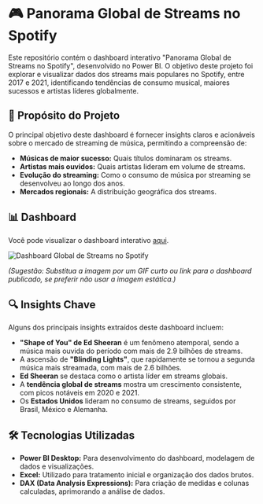 <h1 id="-panorama-global-de-streams-no-spotify-">🎮 Panorama Global de Streams no Spotify</h1>
<p>Este repositório contém o dashboard interativo &quot;Panorama Global de Streams no Spotify&quot;, desenvolvido no Power BI. O objetivo deste projeto foi explorar e visualizar dados dos streams mais populares no Spotify, entre 2017 e 2021, identificando tendências de consumo musical, maiores sucessos e artistas líderes globalmente.</p>
<h2 id="-prop%C3%B3sito-do-projeto-">🚀 Propósito do Projeto</h2>
<p>O principal objetivo deste dashboard é fornecer insights claros e acionáveis sobre o mercado de streaming de música, permitindo a compreensão de:</p>
<ul>
<li><strong>Músicas de maior sucesso:</strong> Quais títulos dominaram os streams.</li>
<li><strong>Artistas mais ouvidos:</strong> Quais artistas lideram em volume de streams.</li>
<li><strong>Evolução do streaming:</strong> Como o consumo de música por streaming se desenvolveu ao longo dos anos.</li>
<li><strong>Mercados regionais:</strong> A distribuição geográfica dos streams.</li>
</ul>
<h2 id="-dashboard-">📊 Dashboard</h2>
<p>Você pode visualizar o dashboard interativo <a href="COLE_O_LINK_DO_SEU_DASHBOARD_AQUI">aqui</a>.</p>
<p><img src="https://github.com/SEU_USUARIO/SEU_REPOSITORIO/blob/main/caminho/para/sua/imagem_dashboard_spotify.jpg?raw=true" alt="Dashboard Global de Streams no Spotify"></p>
<p><em>(Sugestão: Substitua a imagem por um GIF curto ou link para o dashboard publicado, se preferir não usar a imagem estática.)</em></p>
<h2 id="-insights-chave-">🔍 Insights Chave</h2>
<p>Alguns dos principais insights extraídos deste dashboard incluem:</p>
<ul>
<li><strong>&quot;Shape of You&quot; de Ed Sheeran</strong> é um fenômeno atemporal, sendo a música mais ouvida do período com mais de 2.9 bilhões de streams.</li>
<li>A ascensão de <strong>&quot;Blinding Lights&quot;</strong>, que rapidamente se tornou a segunda música mais streamada, com mais de 2.6 bilhões.</li>
<li><strong>Ed Sheeran</strong> se destaca como o artista líder em streams globais.</li>
<li>A <strong>tendência global de streams</strong> mostra um crescimento consistente, com picos notáveis em 2020 e 2021.</li>
<li>Os <strong>Estados Unidos</strong> lideram no consumo de streams, seguidos por Brasil, México e Alemanha.</li>
</ul>
<h2 id="-tecnologias-utilizadas-">🛠️ Tecnologias Utilizadas</h2>
<ul>
<li><strong>Power BI Desktop:</strong> Para desenvolvimento do dashboard, modelagem de dados e visualizações.</li>
<li><strong>Excel:</strong> Utilizado para tratamento inicial e organização dos dados brutos.</li>
<li><strong>DAX (Data Analysis Expressions):</strong> Para criação de medidas e colunas calculadas, aprimorando a análise de dados.</li>
</ul>
